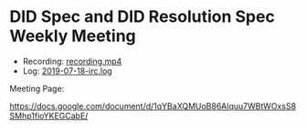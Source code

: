 # DID Spec and DID Resolution Spec Weekly Meeting

* Recording: [recording.mp4](recording.mp4)
* Log: [2019-07-18-irc.log](2019-07-18-irc.log)

Meeting Page:

https://docs.google.com/document/d/1qYBaXQMUoB86Alquu7WBtWOxsS8SMhp1fioYKEGCabE/
